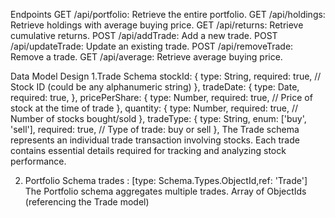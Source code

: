 Endpoints
GET /api/portfolio: Retrieve the entire portfolio.
GET /api/holdings: Retrieve holdings with average buying price.
GET /api/returns: Retrieve cumulative returns.
POST /api/addTrade: Add a new trade.
POST /api/updateTrade: Update an existing trade.
POST /api/removeTrade: Remove a trade.
GET /api/average: Retrieve average buying price.

Data Model Design
1.Trade Schema
  stockId: {
    type: String,
    required: true, // Stock ID (could be any alphanumeric string)
  },
  tradeDate: {
    type: Date,
    required: true,
  },
  pricePerShare: {
    type: Number,
    required: true, // Price of stock at the time of trade
  },
  quantity: {
    type: Number,
    required: true, // Number of stocks bought/sold
  },
  tradeType: {
    type: String,
    enum: ['buy', 'sell'],
    required: true, // Type of trade: buy or sell
  },
The Trade schema represents an individual trade transaction involving stocks. Each trade contains essential details required for tracking and analyzing stock performance.

2. Portfolio Schema
   trades : [type: Schema.Types.ObjectId,ref: 'Trade']
The Portfolio schema aggregates multiple trades.
Array of ObjectIds (referencing the Trade model)



